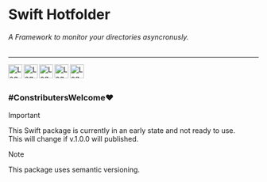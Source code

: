 # Swift Hotfolder



<div >
  <h6>
    <em>A Framework to monitor your directories asyncronusly.</em>
  </h6>

____
  
  <img align="left" height="28" src="https://img.shields.io/badge/mac%20os-000000?style=for-the-badge&logo=apple&logoColor=white" alt="Logo" />
  <img align="left" height="28" src="https://img.shields.io/badge/Swift-FA7343?style=for-the-badge&logo=swift&logoColor=white" alt="Logo" />
  <img align="left" height="28" src="https://img.shields.io/github/license/CodebyCR/Swift-Hotfolder" alt="Logo" />
  <img align="left" height="28" src="https://img.shields.io/github/actions/workflow/status/CodebyCR/Swift-Hotfolder/swift.yml" alt="Logo" />
  <img align="left" height="28" src="https://img.shields.io/github/stars/CodebyCR/Swift-Hotfolder.svg" alt="Logo" />
  
</div>

<br/>
<br/>

### \#ConstributersWelcome❤️

> [!IMPORTANT]
> This Swift package is currently in an early state and not ready to use.<br/>
> This will change if v.1.0.0 will published.


> [!NOTE]
> This package uses semantic versioning.
